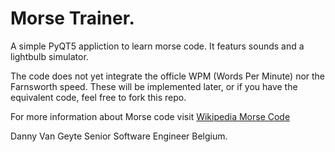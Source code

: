 # Morse Trainer.

A simple PyQT5 appliction to learn morse code.  It featurs sounds
and a lightbulb simulator.

The code does not yet integrate the officle WPM (Words Per Minute) nor the
Farnsworth speed.  These will be implemented later, or if you have the equivalent code, 
feel free to fork this repo.

For more information about Morse code visit [Wikipedia Morse Code](https://en.wikipedia.org/wiki/Morse_code)


Danny Van Geyte
Senior Software Engineer
Belgium.